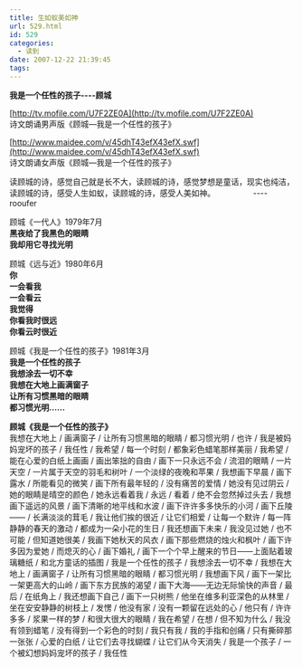 ```yaml
---
title: 生如蚁美如神
url: 529.html
id: 529
categories:
  - 读到
date: 2007-12-22 21:39:45
tags:
---
```


**我是一个任性的孩子----顾城**

  
[http://tv.mofile.com/U7F2ZE0A](http://tv.mofile.com/U7F2ZE0A)  
诗文朗诵男声版《顾城—我是一个任性的孩子》  
  
[http://www.maidee.com/v/45dhT43efX43efX.swf](http://www.maidee.com/v/45dhT43efX43efX.swf)  
诗文朗诵女声版《顾城—我是一个任性的孩子》  
  
读顾城的诗，感觉自己就是长不大，读顾城的诗，感觉梦想是童话，现实也纯洁，读顾城的诗，感受人生如蚁，读顾城的诗，感受人美如神。                 ----rooufer  
  
顾城《一代人》1979年7月  
**黑夜给了我黑色的眼睛  
我却用它寻找光明**  
  
顾城《远与近》1980年6月  
**你  
一会看我  
一会看云  
我觉得  
你看我时很远  
你看云时很近**  
  
顾城《我是一个任性的孩子》1981年3月  
**我是一个任性的孩子  
我想涂去一切不幸  
我想在大地上画满窗子  
让所有习惯黑暗的眼睛  
都习惯光明……**  
  
**顾城《我是一个任性的孩子》**  
我想在大地上 / 画满窗子 / 让所有习惯黑暗的眼睛 / 都习惯光明 / 也许 / 我是被妈妈宠坏的孩子 / 我任性 / 我希望 / 每一个时刻 / 都象彩色蜡笔那样美丽 / 我希望 / 能在心爱的白纸上画画 / 画出笨拙的自由 / 画下一只永远不会 / 流泪的眼睛 / 一片天空 / 一片属于天空的羽毛和树叶 / 一个淡绿的夜晚和苹果 / 我想画下早晨 / 画下露水 / 所能看见的微笑 / 画下所有最年轻的 / 没有痛苦的爱情 / 她没有见过阴云 / 她的眼睛是晴空的颜色 / 她永远看着我 / 永远 / 看着 / 绝不会忽然掉过头去 / 我想画下遥远的风景 / 画下清晰的地平线和水波 / 画下许许多多快乐的小河 / 画下丘陵—— / 长满淡淡的茸毛 / 我让他们挨的很近 / 让它们相爱 / 让每一个默许 / 每一阵静静的春天的激动 / 都成为一朵小花的生日 / 我还想画下未来 / 我没见过她 / 也不可能 / 但知道她很美 / 我画下她秋天的风衣 / 画下那些燃烧的烛火和枫叶 / 画下许多因为爱她 / 而熄灭的心 / 画下婚礼 / 画下一个个早上醒来的节日——上面贴着玻璃糖纸 / 和北方童话的插图 / 我是一个任性的孩子 / 我想涂去一切不幸 / 我想在大地上 / 画满窗子 / 让所有习惯黑暗的眼睛 / 都习惯光明 / 我想画下风 / 画下一架比一架更高大的山岭 / 画下东方民族的渴望 / 画下大海——无边无际愉快的声音 / 最后 / 在纸角上 / 我还想画下自己 / 画下一只树熊 / 他坐在维多利亚深色的从林里 / 坐在安安静静的树枝上 / 发愣 / 他没有家 / 没有一颗留在远处的心 / 他只有 / 许许多多 / 浆果一样的梦 / 和很大很大的眼睛 / 我在希望 / 在想 / 但不知为什么 / 我没有领到蜡笔 / 没有得到一个彩色的时刻 / 我只有我 / 我的手指和创痛 / 只有撕碎那一张张 / 心爱的白纸 / 让它们去寻找蝴蝶 / 让它们从今天消失 / 我是一个孩子 / 一个被幻想妈妈宠坏的孩子 / 我任性